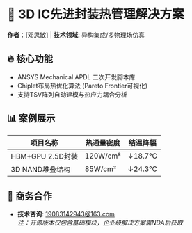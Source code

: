 # 🚀 3D IC先进封装热管理解决方案  
**作者**：[邓思敏] | **技术领域**: 异构集成/多物理场仿真  

## 🔥 核心功能  
- ANSYS Mechanical APDL 二次开发脚本库  
- Chiplet布局热优化算法 (Pareto Frontier可视化)  
- 支持TSV阵列自动建模与热应力耦合分析  

## 📊 案例展示  
| 项目名称 | 热通量密度 | 结温降幅 |  
|---------|------------|----------|  
| HBM+GPU 2.5D封装 | 120W/cm² | ↓18.7℃ |  
| 3D NAND堆叠结构 | 85W/cm²  | ↓24.3℃ |  

## 💼 商务合作  
- **技术咨询**: 19083142943@163.com  
*注：开源版本仅包含基础模块，企业级解决方案需NDA后获取*
